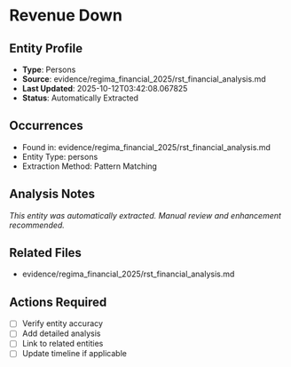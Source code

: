 # Revenue Down

## Entity Profile
- **Type**: Persons
- **Source**: evidence/regima_financial_2025/rst_financial_analysis.md
- **Last Updated**: 2025-10-12T03:42:08.067825
- **Status**: Automatically Extracted

## Occurrences
- Found in: evidence/regima_financial_2025/rst_financial_analysis.md
- Entity Type: persons
- Extraction Method: Pattern Matching

## Analysis Notes
*This entity was automatically extracted. Manual review and enhancement recommended.*

## Related Files
- evidence/regima_financial_2025/rst_financial_analysis.md

## Actions Required
- [ ] Verify entity accuracy
- [ ] Add detailed analysis
- [ ] Link to related entities
- [ ] Update timeline if applicable
